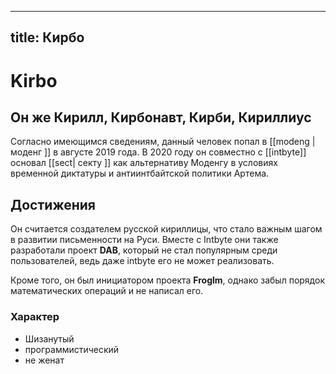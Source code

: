 
---
title: Кирбо
---

# Kirbo

## Он же Кирилл, Кирбонавт, Кирби, Кириллиус

Согласно имеющимся сведениям, данный человек попал в [[modeng | моденг ]] в августе 2019 года. В 2020 году он совместно с [[intbyte]] основал [[sect| секту ]] как альтернативу Моденгу в условиях временной диктатуры и антиинтбайтской политики Артема.

## Достижения

Он считается создателем русской кириллицы, что стало важным шагом в развитии письменности на Руси. Вместе с Intbyte они также разработали проект **DAB**, который не стал популярным среди пользователей, ведь даже intbyte его не может реализовать. 

Кроме того, он был инициатором проекта **Froglm**, однако забыл порядок математических операций и не написал его.

### Характер
- Шизанутый
- программистический
- не женат
